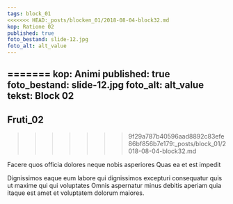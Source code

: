 ```yaml
---
tags: block_01
<<<<<<< HEAD:_posts/blocken_01/2018-08-04-block32.md
kop: Ratione 02
published: true
foto_bestand: slide-12.jpg
foto_alt: alt_value
---
```

=======
kop: Animi
published: true
foto_bestand: slide-12.jpg
foto_alt: alt_value
tekst: Block 02
---
  
## Fruti_02
>>>>>>> 9f29a787b40596aad8892c83efe86bf856b7e179:_posts/block_01/2018-08-04-block32.md

Facere quos officia dolores neque nobis asperiores Quas ea et est impedit

Dignissimos eaque eum labore qui dignissimos excepturi consequatur quis ut maxime qui qui voluptates Omnis aspernatur minus debitis aperiam quia itaque est amet et voluptatem dolorum maiores.
